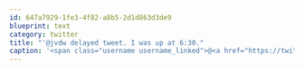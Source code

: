 ```yaml
---
id: 647a7929-1fe3-4f82-a8b5-2d1d863d3de9
blueprint: text
category: twitter
title: "'@jvdw delayed tweet. I was up at 6:30."
caption: '<span class="username username_linked">@<a href="https://twitter.com/jvdw" title="John van der Woude">jvdw</a></span> delayed tweet. I was up at 6:30.'
---
```

